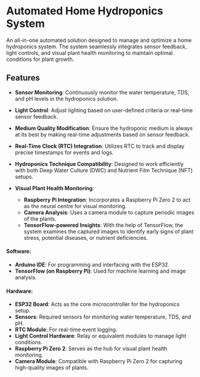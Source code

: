 # Automated Home Hydroponics System

An all-in-one automated solution designed to manage and optimize a home hydroponics system. The system seamlessly integrates sensor feedback, light controls, and visual plant health monitoring to maintain optimal conditions for plant growth.

## Features

- **Sensor Monitoring**: Continuously monitor the water temperature, TDS, and pH levels in the hydroponics solution.
  
- **Light Control**: Adjust lighting based on user-defined criteria or real-time sensor feedback.
  
- **Medium Quality Modification**: Ensure the hydroponic medium is always at its best by making real-time adjustments based on sensor feedback.
  
- **Real-Time Clock (RTC) Integration**: Utilizes RTC to track and display precise timestamps for events and logs.
  
- **Hydroponics Technique Compatibility**: Designed to work efficiently with both Deep Water Culture (DWC) and Nutrient Film Technique (NFT) setups.
  
- **Visual Plant Health Monitoring**: 
    - **Raspberry Pi Integration**: Incorporates a Raspberry Pi Zero 2 to act as the neural centre for visual monitoring.
    - **Camera Analysis**: Uses a camera module to capture periodic images of the plants.
    - **TensorFlow-powered Insights**: With the help of TensorFlow, the system examines the captured images to identify early signs of plant stress, potential diseases, or nutrient deficiencies.

#### Software:

- **Arduino IDE**: For programming and interfacing with the ESP32.
- **TensorFlow (on Raspberry Pi)**: Used for machine learning and image analysis. 

#### Hardware:

- **ESP32 Board**: Acts as the core microcontroller for the hydroponics setup.
- **Sensors**: Required sensors for monitoring water temperature, TDS, and pH.
- **RTC Module**: For real-time event logging.
- **Light Control Hardware**: Relay or equivalent modules to manage light conditions.
- **Raspberry Pi Zero 2**: Serves as the hub for visual plant health monitoring.
- **Camera Module**: Compatible with Raspberry Pi Zero 2 for capturing high-quality images of plants.
